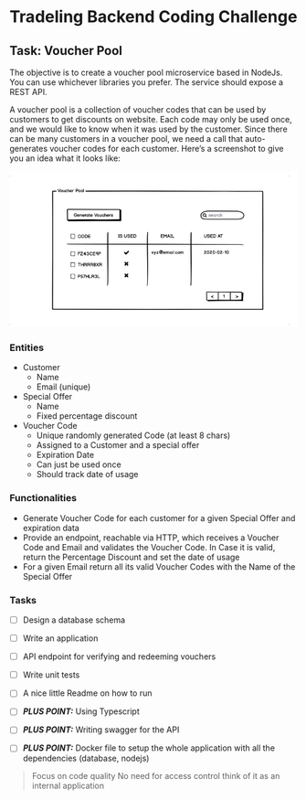 # Tradeling Backend Coding Challenge


## Task:  Voucher Pool
The objective is to create a voucher pool microservice based in NodeJs. You can use whichever  libraries you prefer. The service should expose a ​REST API​.

A voucher pool is a collection of voucher codes that can be used by customers to get discounts on website. Each code may only be used once, and we would like to know when it was used by the customer. Since there can be many customers in a voucher pool, we need a call that auto-generates voucher codes for each customer. Here’s a screenshot to give you an idea what it looks like:

![Voucher Pool](Voucher-Pool.png)

### Entities
* Customer
	*	Name
	*	Email (unique)
*	Special Offer
	*	Name
	*	Fixed percentage discount
*	Voucher Code
	*	Unique randomly generated Code (at least 8 chars)
	*	Assigned to a Customer and a special offer
	*	Expiration Date
	*	Can just be used once
	*	Should track date of usage

### Functionalities
* Generate Voucher Code for each customer for a given Special Offer and expiration data
* Provide an endpoint, reachable via HTTP, which receives a Voucher Code and Email and
validates the Voucher Code. In Case it is valid, return the Percentage Discount and set the
date of usage
* For a given Email return all its valid Voucher Codes with the Name of the Special Offer

### Tasks
* [ ] Design a database schema
* [ ] Write an application
* [ ] API endpoint for verifying and redeeming vouchers
* [ ] Write unit tests
* [ ] A nice little Readme on how to run
* [ ] ***PLUS POINT:*** Using Typescript
* [ ] ***PLUS POINT:*** Writing swagger for the API
* [ ] ***PLUS POINT:*** Docker file to setup the whole application with all the dependencies (database, nodejs)


>  Focus on code quality
> No need for access control think of it as an internal application